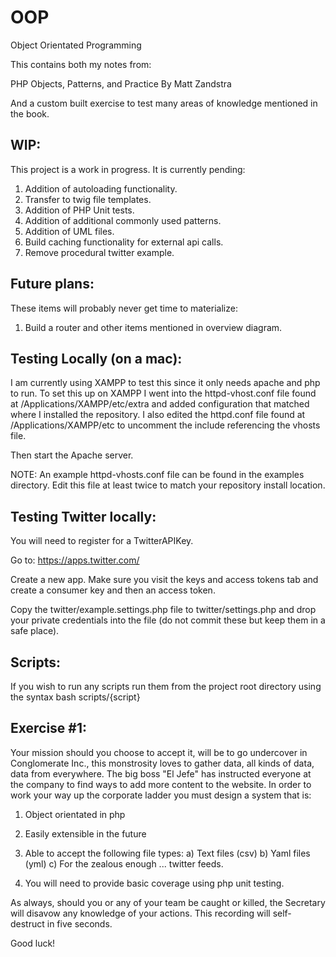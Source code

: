 # OOP
Object Orientated Programming

This contains both my notes from:

PHP Objects, Patterns, and Practice
By Matt Zandstra

And a custom built exercise to test many areas of knowledge mentioned in the
book.

## WIP:
This project is a work in progress.  It is currently pending:

1) Addition of autoloading functionality.
2) Transfer to twig file templates.
3) Addition of PHP Unit tests.
4) Addition of additional commonly used patterns.
5) Addition of UML files.
6) Build caching functionality for external api calls.
7) Remove procedural twitter example.

## Future plans:
These items will probably never get time to materialize:

1) Build a router and other items mentioned in overview diagram.

## Testing Locally (on a mac):
I am currently using XAMPP to test this since it only needs apache and php to
run.  To set this up on XAMPP I went into the httpd-vhost.conf file found at
/Applications/XAMPP/etc/extra and added configuration that matched where I
installed the repository.  I also edited the httpd.conf file found at
/Applications/XAMPP/etc to uncomment the include referencing the vhosts file.

Then start the Apache server.

NOTE: An example httpd-vhosts.conf file can be found in the examples directory.
Edit this file at least twice to match your repository install location.

## Testing Twitter locally:
You will need to register for a TwitterAPIKey.

Go to: https://apps.twitter.com/

Create a new app.  Make sure you visit the keys and access tokens tab and create
a consumer key and then an access token.

Copy the twitter/example.settings.php file to twitter/settings.php and drop your
private credentials into the file (do not commit these but keep them in a safe
place).

## Scripts:
If you wish to run any scripts run them from the project root directory using
the syntax bash scripts/{script}

## Exercise #1:

Your mission should you choose to accept it, will be to go undercover in
Conglomerate Inc., this monstrosity loves to gather data, all kinds of data,
data from everywhere.  The big boss "El Jefe" has instructed everyone at the
company to find ways to add more content to the website.  In order to work your
way up the corporate ladder you must design a system that is:

1) Object orientated in php

2) Easily extensible in the future

3) Able to accept the following file types:
  a) Text files (csv)
  b) Yaml files (yml)
  c) For the zealous enough ... twitter feeds.

4) You will need to provide basic coverage using php unit testing.

As always, should you or any of your team be caught or killed, the Secretary
will disavow any knowledge of your actions. This recording will self-destruct in
five seconds.

Good luck!
